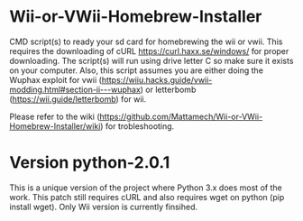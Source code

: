 # Wii-or-VWii-Homebrew-Installer
CMD script(s) to ready your sd card for homebrewing the wii or vwii.
This requires the downloading of cURL https://curl.haxx.se/windows/ for proper downloading.
The script(s) will run using drive letter C so make sure it exists on your computer. 
Also, this script assumes you are either doing the Wuphax exploit for vwii (https://wiiu.hacks.guide/vwii-modding.html#section-ii---wuphax) or letterbomb (https://wii.guide/letterbomb) for wii.


Please refer to the wiki (https://github.com/Mattamech/Wii-or-VWii-Homebrew-Installer/wiki) for trobleshooting.



# Version python-2.0.1
This is a unique version of the project where Python 3.x does most of the work. This patch still requires cURL and also requires wget on python (pip install wget).
Only Wii version is currently finsihed.
